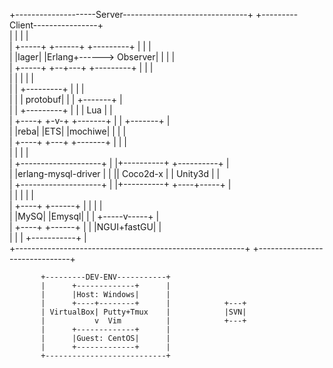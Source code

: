                                                                                                 
 +--------------------Server-------------------------------+ +---------Client----------------+  
 |                                                         | |                               |  
 | +-----+         +------+      +---------+               | |                               |  
 | |lager|         |Erlang+------> Observer|               | |                               |  
 | +-----+         +--+---+      +---------+               | |                               |  
 |                    |                                    | |                               |  
 |                    |          +---------+               | |                               |  
 |                    |          | protobuf|               | |          +-------+            |  
 |                    |          +---------+               | |          |  Lua  |            |  
 | +----+           +-v-+                     +-------+    | |          +-------+            |  
 | |reba|           |ETS|                     |mochiwe|    | |                               |  
 | +----+           +---+                     +-------+    | |                               |  
 |                                                         | |                               |  
 |                                 +--------------------+  | |+----------+     +----------+  |  
 |                                 |erlang-mysql-driver |  | || Coco2d-x |     |  Unity3d |  |  
 |                                 +--------------------+  | |+----------+     +----+-----+  |  
 |                                                         | |                      |        |  
 |                  +----+         +------+                | |                      |        |  
 |                  |MySQ|         |Emysql|                | |                +-----v-----+  |  
 |                  +----+         +------+                | |                |NGUI+fastGU|  |  
 |                                                         | |                +-----------+  |  
 +---------------------------------------------------------+ +-------------------------------+  
                                                                                                
           +---------DEV-ENV-----------+                                                        
           |      +-------------+      |                                                        
           |      |Host: Windows|      |                                                        
           |      +----+--------+      |            +---+                                       
           | VirtualBox| Putty+Tmux    |            |SVN|                                       
           |           v  Vim          |            +---+                                       
           |      +-------------+      |                                                        
           |      |Guest: CentOS|      |                                                        
           |      +-------------+      |                                                        
           +---------------------------+                                                        
                                                                                                

